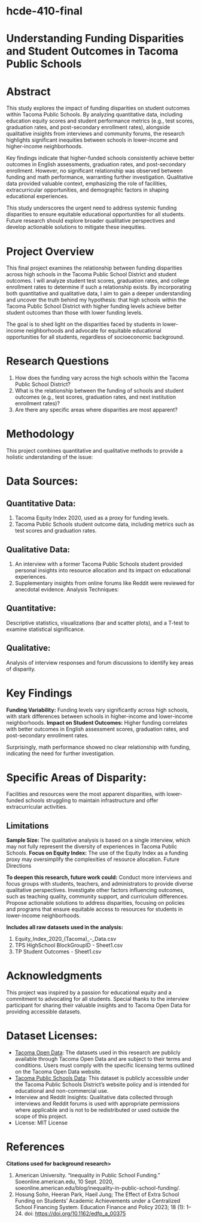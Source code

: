 # hcde-410-final

# Understanding Funding Disparities and Student Outcomes in Tacoma Public Schools

# Abstract
This study explores the impact of funding disparities on student outcomes within Tacoma Public Schools. By analyzing quantitative data, including education equity scores and student performance metrics (e.g., test scores, graduation rates, and post-secondary enrollment rates), alongside qualitative insights from interviews and community forums, the research highlights significant inequities between schools in lower-income and higher-income neighborhoods.

Key findings indicate that higher-funded schools consistently achieve better outcomes in English assessments, graduation rates, and post-secondary enrollment. However, no significant relationship was observed between funding and math performance, warranting further investigation. Qualitative data provided valuable context, emphasizing the role of facilities, extracurricular opportunities, and demographic factors in shaping educational experiences.

This study underscores the urgent need to address systemic funding disparities to ensure equitable educational opportunities for all students. Future research should explore broader qualitative perspectives and develop actionable solutions to mitigate these inequities.

# Project Overview
This final project examines the relationship between funding disparities across high schools in the Tacoma Public School District and student outcomes. I will analyze student test scores, graduation rates, and college enrollment rates to determine if such a relationship exists. By incorporating both quantitative and qualitative data, I aim to gain a deeper understanding and uncover the truth behind my hypothesis: that high schools within the Tacoma Public School District with higher funding levels achieve better student outcomes than those with lower funding levels.

The goal is to shed light on the disparities faced by students in lower-income neighborhoods and advocate for equitable educational opportunities for all students, regardless of socioeconomic background.

# Research Questions
1. How does the funding vary across the high schools within the Tacoma Public School District?
2. What is the relationship between the funding of schools and student outcomes (e.g., test scores, graduation rates, and next institution enrollment rates)?
3. Are there any specific areas where disparities are most apparent?

# Methodology
This project combines quantitative and qualitative methods to provide a holistic understanding of the issue:

# Data Sources:

## Quantitative Data:
1. Tacoma Equity Index 2020, used as a proxy for funding levels.
2. Tacoma Public Schools student outcome data, including metrics such as test scores and graduation rates.

## Qualitative Data:
1. An interview with a former Tacoma Public Schools student provided personal insights into resource allocation and its impact on educational experiences.
2. Supplementary insights from online forums like Reddit were reviewed for anecdotal evidence.
Analysis Techniques:

## Quantitative:
Descriptive statistics, visualizations (bar and scatter plots), and a T-test to examine statistical significance.

## Qualitative:
Analysis of interview responses and forum discussions to identify key areas of disparity.

# Key Findings
**Funding Variability:** Funding levels vary significantly across high schools, with stark differences between schools in higher-income and lower-income neighborhoods.
**Impact on Student Outcomes:** Higher funding correlates with better outcomes in English assessment scores, graduation rates, and post-secondary enrollment rates.

Surprisingly, math performance showed no clear relationship with funding, indicating the need for further investigation.

# Specific Areas of Disparity:
Facilities and resources were the most apparent disparities, with lower-funded schools struggling to maintain infrastructure and offer extracurricular activities.

## Limitations
**Sample Size:** The qualitative analysis is based on a single interview, which may not fully represent the diversity of experiences in Tacoma Public Schools.
**Focus on Equity Index:** The use of the Equity Index as a funding proxy may oversimplify the complexities of resource allocation.
Future Directions

**To deepen this research, future work could:**
Conduct more interviews and focus groups with students, teachers, and administrators to provide diverse qualitative perspectives.
Investigate other factors influencing outcomes, such as teaching quality, community support, and curriculum differences.
Propose actionable solutions to address disparities, focusing on policies and programs that ensure equitable access to resources for students in lower-income neighborhoods.

**Includes all raw datasets used in the analysis:**
1. Equity_Index_2020_(Tacoma)_-_Data.csv
2. TPS HighSchool BlockGroupID - Sheet1.csv
3. TP Student Outcomes - Sheet1.csv

# Acknowledgments
This project was inspired by a passion for educational equity and a commitment to advocating for all students. Special thanks to the interview participant for sharing their valuable insights and to Tacoma Open Data for providing accessible datasets.

# Dataset Licenses:
- [Tacoma Open Data](https://data.cityoftacoma.org/datasets/tacoma::equity-index-2020-tacoma-data/about): The datasets used in this research are publicly available through Tacoma Open Data and are subject to their terms and conditions. Users must comply with the specific licensing terms outlined on the Tacoma Open Data website.
- [Tacoma Public Schools Data](https://www.tacomaschools.org/about/strategic-plan/goal1): This dataset is publicly accessible under the Tacoma Public Schools District’s website policy and is intended for educational and non-commercial use.
- Interview and Reddit Insights: Qualitative data collected through interviews and Reddit forums is used with appropriate permissions where applicable and is not to be redistributed or used outside the scope of this project.
- License: MIT License

# References
**Citations used for background research>**
1. American University. “Inequality in Public School Funding.” Soeonline.american.edu, 10 Sept. 2020, soeonline.american.edu/blog/inequality-in-public-school-funding/.
2. Hosung Sohn, Heeran Park, Haeil Jung; The Effect of Extra School Funding on Students’ Academic Achievements under a Centralized School Financing System. Education Finance and Policy 2023; 18 (1): 1–24. doi: https://doi.org/10.1162/edfp_a_00375  